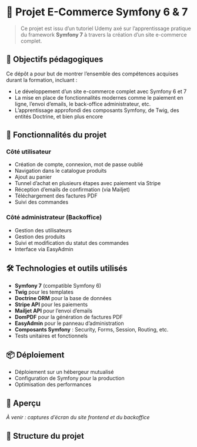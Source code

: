 # 🛒 Projet E-Commerce Symfony 6 & 7

> Ce projet est issu d’un tutoriel Udemy axé sur l’apprentissage pratique du framework **Symfony 7** à travers la création d’un site e-commerce complet.

## 🎯 Objectifs pédagogiques

Ce dépôt a pour but de montrer l’ensemble des compétences acquises durant la formation, incluant :

- Le développement d’un site e-commerce complet avec Symfony 6 et 7
- La mise en place de fonctionnalités modernes comme le paiement en ligne, l’envoi d’emails, le back-office administrateur, etc.
- L’apprentissage approfondi des composants Symfony, de Twig, des entités Doctrine, et bien plus encore

## 🚀 Fonctionnalités du projet

### Côté utilisateur

- Création de compte, connexion, mot de passe oublié
- Navigation dans le catalogue produits
- Ajout au panier
- Tunnel d’achat en plusieurs étapes avec paiement via Stripe
- Réception d’emails de confirmation (via Mailjet)
- Téléchargement des factures PDF
- Suivi des commandes

### Côté administrateur (Backoffice)

- Gestion des utilisateurs
- Gestion des produits
- Suivi et modification du statut des commandes
- Interface via EasyAdmin

## 🛠️ Technologies et outils utilisés

- **Symfony 7** (compatible Symfony 6)
- **Twig** pour les templates
- **Doctrine ORM** pour la base de données
- **Stripe API** pour les paiements
- **Mailjet API** pour l’envoi d’emails
- **DomPDF** pour la génération de factures PDF
- **EasyAdmin** pour le panneau d’administration
- **Composants Symfony** : Security, Forms, Session, Routing, etc.
- Tests unitaires et fonctionnels

## 📦 Déploiement

- Déploiement sur un hébergeur mutualisé
- Configuration de Symfony pour la production
- Optimisation des performances

## 📸 Aperçu

*À venir : captures d’écran du site frontend et du backoffice*

## 📂 Structure du projet

